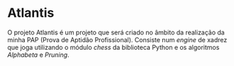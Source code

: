 # Atlantis

  O projeto Atlantis é um projeto que será criado no âmbito da realização da minha PAP (Prova de Aptidão Profissional). Consiste num *engine* de xadrez que joga utilizando o módulo *chess* da biblioteca Python e os algoritmos *Alphabeta* e *Pruning*.

